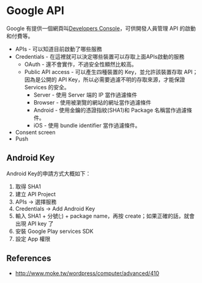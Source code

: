# Google API

Google 有提供一個網頁叫[Developers Console](https://console.developers.google.com/)，可供開發人員管理 API 的啟動和付費等。

* APIs - 可以知道目前啟動了哪些服務
* Credentials - 在這裡就可以決定哪些裝置可以存取上面APIs啟動的服務
  * OAuth - 還不會實作，不過安全性顯然比較高。
  * Public API access - 可以產生四種裝置的 Key，並允許該裝置存取 API；因為是公開的 API Key，所以必需要過濾不明的存取來源，才能保證 Services 的安全。
    * Server - 使用 Server 端的 IP 當作過濾條件
    * Browser - 使用被瀏覽的網站的網址當作過濾條件
    * Android - 使用金鑰的憑證指紋(SHA1)和 Package 名稱當作過濾條件。
    * iOS - 使用 bundle identifier 當作過濾條件。
* Consent screen
* Push

## Android Key

Android Key的申請方式大概如下：

1. 取得 SHA1
2. 建立 API Project
3. APIs -> 選擇服務
4. Credentials -> Add Android Key
5. 輸入 SHA1 + 分號(;) + package name，再按 create；如果正確的話，就會出現 API key 了
6. 安裝 Google Play services SDK
7. 設定 App 權限

References
----------

* http://www.moke.tw/wordpress/computer/advanced/410
